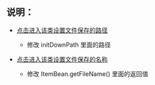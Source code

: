 ## 说明：
+ [点击进入该类设置文件保存的路径](App.java)
    - 修改 initDownPath 里面的路径

+ [点击进入该类设置文件保存的名称](beans/SourceBean.java)
    - 修改 ItemBean.getFileName() 里面的返回值
